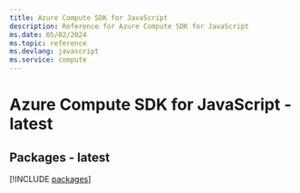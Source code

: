 ```yaml
---
title: Azure Compute SDK for JavaScript
description: Reference for Azure Compute SDK for JavaScript
ms.date: 05/02/2024
ms.topic: reference
ms.devlang: javascript
ms.service: compute
---
```

# Azure Compute SDK for JavaScript - latest
## Packages - latest
[!INCLUDE [packages](compute-index.md)]